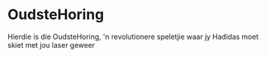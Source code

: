 # OudsteHoring

Hierdie is die OudsteHoring, 'n revolutionere speletjie waar jy Hadidas moet skiet met jou laser geweer
